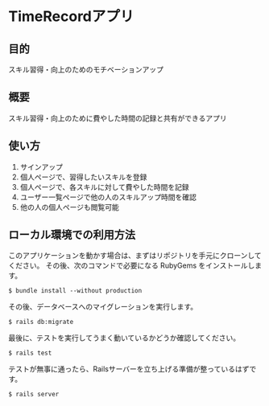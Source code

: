 # TimeRecordアプリ

## 目的

スキル習得・向上のためのモチベーションアップ

## 概要

スキル習得・向上のために費やした時間の記録と共有ができるアプリ

## 使い方

1. サインアップ
2. 個人ページで、習得したいスキルを登録
3. 個人ページで、各スキルに対して費やした時間を記録
4. ユーザー一覧ページで他の人のスキルアップ時間を確認
5. 他の人の個人ページも閲覧可能


## ローカル環境での利用方法

このアプリケーションを動かす場合は、まずはリポジトリを手元にクローンしてください。
その後、次のコマンドで必要になる RubyGems をインストールします。

```
$ bundle install --without production
```

その後、データベースへのマイグレーションを実行します。

```
$ rails db:migrate
```

最後に、テストを実行してうまく動いているかどうか確認してください。

```
$ rails test
```

テストが無事に通ったら、Railsサーバーを立ち上げる準備が整っているはずです。

```
$ rails server
```
